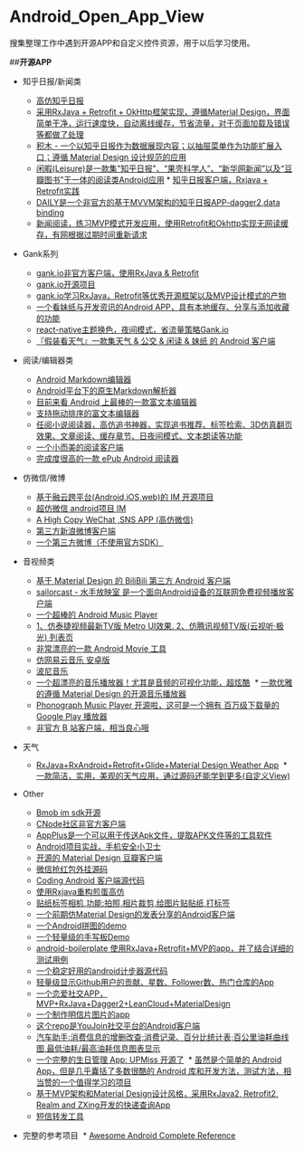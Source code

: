 # Android_Open_App_View
搜集整理工作中遇到开源APP和自定义控件资源，用于以后学习使用。

##**开源APP**

* 知乎日报/新闻类
  * [高仿知乎日报](https://github.com/iKrelve/KuaiHu)
  * [采用RxJava + Retrofit + OkHttp框架实现，遵循Material Design，界面简单干净，运行速度快，自动离线缓存，节省流量，对于页面加载及错误等都做了处理](https://github.com/laucherish/PureZhihuD)
  * [积木 - 一个以知乎日报作为数据展现内容；以抽屉菜单作为功能扩展入口；遵循 Material Design 设计规范的应用](https://github.com/tangqi92/BuildingBlocks/blob/dev/README.z.md)
  * [闲暇(Leisure)是一款集"知乎日报"、“果壳科学人”、“新华网新闻”以及“豆瓣图书”于一体的阅读类Android应用](https://github.com/MummyDing/Leisure)   * [知乎日报客户端，Rxjava + Retrofit实践](https://github.com/Runpop/RxZhihuPager)
  * [DAILY是一个非官方的基于MVVM架构的知乎日报APP-dagger2,data binding](https://github.com/liuguangqiang/Idaily)
  * [新闻阅读，练习MVP模式开发应用，使用Retrofit和Okhttp实现无网读缓存，有网根据过期时间重新请求](https://github.com/oubowu/OuNews)
* Gank系列
  * [gank.io非官方客户端，使用RxJava & Retrofit](https://github.com/drakeet/Meizhi)
  * [gank.io开源项目](https://github.com/oxoooo/mr-mantou-android)
  * [gank.io学习RxJava，Retrofit等优秀开源框架以及MVP设计模式的产物](https://github.com/Panl/Gank.io)
  * [一个看妹纸与开发资讯的Android APP，具有本地缓存、分享与添加收藏的功能](https://github.com/IvorHu/RealStuff) 
  * [react-native主题换色，夜间模式，省流量策略Gank.io](https://github.com/wangdicoder/react-native-Gank/blob/master/README.zh-cn.md)
  * [『假装看天气』一款集天气 & 公交 & 闲读 & 妹纸 的 Android 客户端](https://github.com/li-yu/FakeWeather)
* 阅读/编辑器类
  * [Android Markdown编辑器](https://github.com/qinci/MarkdownEditors)   
  * [Android平台下的原生Markdown解析器](https://github.com/zzhoujay/Markdown)
  * [目前来看 Android 上最棒的一款富文本编辑器](https://github.com/wasabeef/richeditor-android)
  * [支持拖动排序的富文本编辑器](https://github.com/Hitomis/SortRichEditor)
  * [任阅小说阅读器，高仿追书神器，实现追书推荐、标签检索、3D仿真翻页效果、文章阅读、缓存章节、日夜间模式、文本朗读等功能](https://github.com/JustWayward/BookReader)
  * [一个小而美的阅读客户端](https://github.com/YiuChoi/MicroReader)
  * [完成度很高的一款 ePub Android 阅读器](https://github.com/FolioReader/FolioReader-Android)
* 仿微信/微博
  * [基于融云跨平台(Android,iOS,web)的 IM 开源项目](https://github.com/sealtalk/sealtalk-android/blob/master/README.zh.md)	
  * [超仿微信 android项目 IM](https://github.com/huangfangyi/FanXin2.0_IM)
  * [A High Copy WeChat ,SNS APP (高仿微信)](https://github.com/motianhuo/wechat) 
  * [第三方新浪微博客户端](https://github.com/andforce/iBeebo)
  * [一个第三方微博（不使用官方SDK）](http://werb.github.io/2016/09/11/%E4%B8%9A%E4%BD%99%E6%97%B6%E9%97%B4%E5%86%99%E4%BA%86%E4%B8%80%E4%B8%AA%E7%AC%AC%E4%B8%89%E6%96%B9%E5%BE%AE%E5%8D%9A%EF%BC%88%E4%B8%8D%E4%BD%BF%E7%94%A8%E5%AE%98%E6%96%B9SDK%EF%BC%89/)
* 音视频类
  * [基于 Material Design 的 BiliBili 第三方 Android 客户端](https://github.com/Qixingchen/MD-BiliBili)
  * [sailorcast - 水手放映室 是一个面向Android设备的互联网免费视频播放客户端](https://github.com/fire3/sailorcast)
  * [一个超棒的 Android Music Player](https://github.com/ryanhoo/StylishMusicPlayer)
  * [1、仿泰捷视频最新TV版 Metro UI效果. 2、仿腾讯视频TV版(云视听·极光) 列表页](https://github.com/hejunlin2013/TVSample)	
  * [非常漂亮的一款 Android Movie 工具](https://github.com/lawloretienne/MovieHub)
  * [仿网易云音乐 安卓版](https://github.com/aa112901/remusic)
  * [波尼音乐 ](https://github.com/wangchenyan/PonyMusic)
  * [一个超漂亮的音乐播放器！尤其是音频的可视化功能，超炫酷](https://github.com/harjot-oberai/MusicStreamer)
  * [一款优雅的遵循 Material Design 的开源音乐播放器](https://github.com/hefuyicoder/ListenerMusicPlayer)
  * [Phonograph Music Player 开源啦，这可是一个拥有 百万级下载量的 Google Play 播放器](https://github.com/kabouzeid/Phonograph)
  * [非官方 B 站客户端，相当良心哦](https://github.com/HotBitmapGG/bilibili-android-client)
* 天气
  * [RxJava+RxAndroid+Retrofit+Glide+Material Design Weather App](https://github.com/xcc3641/SeeWeather)
  * [一款简洁，实用，美观的天气应用，通过源码还能学到更多(自定义View)](https://github.com/SilenceDut/KnowWeather)
  
* Other
  * [Bmob im sdk开源](https://github.com/bmob/bmob-android-im-sdk)
  * [CNode社区非官方客户端 ](https://github.com/shellljx/CNode-android)
  * [AppPlus是一个可以用于传送Apk文件，提取APK文件等的工具软件](https://github.com/maoruibin/AppPlus/blob/master/doc/README_CN.md)
  * [Android项目实战，手机安全小卫士](https://github.com/msAndroid/MobileSafer)
  * [开源的 Material Design 豆瓣客户端](https://github.com/DreaminginCodeZH/Douya)
  * [微信抢红包外挂源码](https://github.com/lendylongli/qianghongbao)
  * [Coding Android 客户端源代码](https://coding.net/u/coding/p/Coding-Android/git)
  * [使用Rxjava重构煎蛋高仿](https://github.com/ZhaoKaiQiang/JianDanRxJava)
  * [贴纸标签相机,功能:拍照,相片裁剪,给图片贴贴纸,打标签](https://github.com/Skykai521/StickerCamera)
  * [一个前期仿Material Design的发表分享的Android客户端](https://github.com/jiyiren/mjoke)
  * [一个Android拼图的demo](https://github.com/newtonker/JigsawDemo)
  * [一个轻量级的手写板Demo](https://github.com/SmartDengg/SmartDrawing)
  * [android-boilerplate 使用RxJava+Retrofit+MVP的app，并了结合详细的测试用例](https://github.com/hitherejoe/Android-Boilerplate)
  * [一个稳定好用的android计步器源代码](https://github.com/xfmax/BasePedo)
  * [轻量级显示Github用户的贡献、星数、Follower数、热门仓库的App](https://github.com/Nightonke/GithubWidget/blob/master/README-ZH.md)
  * [一个恋爱社交APP，MVP+RxJava+Dagger2+LeanCloud+MaterialDesign ](https://github.com/rogerou/Baby)
  * [一个制作明信片图片的app](https://github.com/hugeterry/superXingPostCard)
  * [这个repo是YouJoin社交平台的Android客户端](https://github.com/FreedomZZQ/YouJoin-Android)
  * [汽车助手:消费信息的增删改查;消费记录、百分比统计表;百公里油耗曲线图,最低油耗/最高油耗信息图表显示](https://github.com/qyxxjd/CarAssistant)
  * [一个完整的生日管理 App: UPMiss 开源了](https://github.com/qiujuer/UPMiss)
  * [虽然是个简单的 Android App，但是几乎囊括了多数很酷的 Android 库和开发方法，测试方法，相当赞的一个值得学习的项目](https://github.com/athkalia/Just-Another-Android-App) 
  * [基于MVP架构和Material Design设计风格，采用RxJava2, Retrofit2, Realm and ZXing开发的快递查询App](https://github.com/TonnyL/Espresso)
  * [短信转发工具](https://github.com/HaoFeiWang/MessageRelayer)
  
* 完整的参考项目
  * [Awesome Android Complete Reference](https://github.com/amitshekhariitbhu/awesome-android-complete-reference)  
